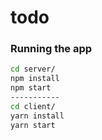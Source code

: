 # todo
### Running the app

``` bash
cd server/
npm install
npm start
-----------
cd client/
yarn install
yarn start
